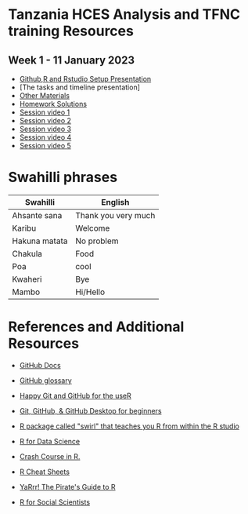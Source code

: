 # Tanzania HCES Analysis and TFNC training Resources

## Week 1 - 11 January 2023
- [Github,R and Rstudio Setup Presentation](https://dzvoti.github.io/TFNC-Training/Week-1/Materials/presentation/TFNC-Week1.html)
- [The tasks and timeline presentation]
- [Other Materials](Week-1/Materials/)
- [Homework Solutions](Week-1/Solutions/)
- [Session video 1](https://drive.google.com/file/d/1hXxtbJh-r5nDvHmAMsuuocEIZ7zjqyBE/view?usp=share_link)
- [Session video 2](https://drive.google.com/file/d/1FYrgtluVn1A8SJHOmNW3MswKdb_BYv0K/view?usp=share_link)
- [Session video 3](https://drive.google.com/file/d/1U2M0gf1TJ8UxbBmeut-_y2-MdMzzg23Q/view?usp=share_link)
- [Session video 4](https://drive.google.com/file/d/1ko5_xQF1VWTCznKKXrZ54SZ1uCc1ucyu/view?usp=share_link)
- [Session video 5](https://drive.google.com/file/d/10dopw59KEgFPV2KNtgi07h1BI_HvB5ED/view?usp=share_link)

# Swahilli phrases
| Swahilli | English |
|---- | ---- |
| Ahsante sana |Thank you very much |
| Karibu | Welcome |
| Hakuna matata | No problem |
| Chakula | Food |
| Poa |cool |
| Kwaheri | Bye |
| Mambo  | Hi/Hello |

# References and Additional Resources

-   [GitHub Docs](https://docs.github.com/en)

-   [GitHub glossary](https://docs.github.com/en/get-started/quickstart/github-glossary)

-   [Happy Git and GitHub for the useR](https://happygitwithr.com/)

-   [Git, GitHub, & GitHub Desktop for beginners](https://www.youtube.com/watch?v=8Dd7KRpKeaE)

-   [R package called "swirl" that teaches you R from within the R studio](https://swirlstats.com)

-   [R for Data Science](https://r4ds.had.co.nz/index.html)

-   [Crash Course in R.](https://kirstenmorehouse.wordpress.com/354-2/topic-1-crash-course-in-r/)

-   [R Cheat Sheets](https://posit.co/resources/cheatsheets/)

-   [YaRrr! The Pirate's Guide to R](https://bookdown.org/ndphillips/YaRrr/)

 -   [R for Social Scientists](https://datacarpentry.org/r-socialsci/)
